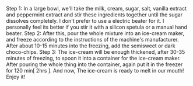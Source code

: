 Step 1: In a large bowl, we'll take the milk, cream, sugar, salt, vanilla extract and peppermint extract and stir these ingredients together until the sugar dissolves completely. I don't prefer to use a electric beater for it. I personally feel its better if you stir it with a silicon spetula or a manual hand beater.
Step 2: After this, pour the whole mixture into an ice-cream maker, and freeze according to the instructions of the machine's manufacturer. After about 10-15 minutes into the freezing, add the semisweet or dark choco-chips.
Step 3: The ice-cream will be enough thickened, after 30-35 minutes of freezing, to spoon it into a container for the ice-cream maker. After pouring the whole thing into the container, again put it in the freezer for 120 min[ 2hrs ].
And now, The ice-cream is ready to melt in our mouth! Enjoy it!